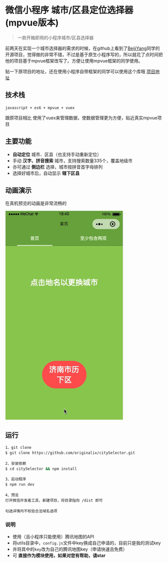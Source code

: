 # 微信小程序 城市/区县定位选择器(mpvue版本)

> 一款开箱即用的小程序城市/区县选择器

前两天在实现一个城市选择器的需求的时候，在github上看到了[BeijiYang](https://github.com/BeijiYang)同学的开源项目，觉得做的非常不错，不过是基于原生小程序写的，所以就花了点时间把他的项目基于mpvue框架改写了。方便让使用mpvue框架的同学使用。

贴一下原项目的地址，还在使用小程序自带框架的同学可以使用这个库哦 [项目地址](https://github.com/BeijiYang/citySelector)

## 技术栈
`javascript + es6 + mpvue + vuex`

跟原项目相比 使用了vuex来管理数据，使数据管理更为方便，贴近真实mpvue项目

## 主要功能
* **自动定位** 城市、区县（也支持手动重新定位）
* 手动 **汉字、拼音搜索** 城市，支持搜索数量335个，覆盖地级市
* 亦可通过 **侧边栏** 选择，城市按拼音首字母排列
* 选择好城市后，自动显示 **辖下区县**

## 动画演示

在真机预览的动画是非常流畅的

![示例](./城市选择器示例.gif)

## 运行
```bash
1、git clone
$ git clone https://github.com/originalix/citySelector.git

2、安装依赖
$ cd citySelector && npm install

3、启动程序
$ npm run dev

4、预览
打开微信开发者工具，新建项目，将目录指向 /dist 即可

勾选详情内不校验合法域名选项
```

### 说明
* 使用（且小程序只能使用）腾讯地图的API
* 将utils目录中，`config.js`文件中key换成自己申请的，目前只是我的测试key
* 并将其中的`key`改为自己的腾讯地图key（申请快速且免费）
* 可 **直接作为模块使用，如果对您有帮助，请star**
